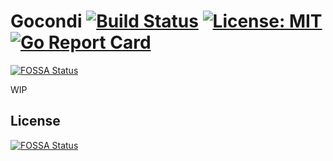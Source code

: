 # Gocondi [![Build Status](https://travis-ci.org/avegao/gocondi.svg?branch=master)](https://travis-ci.org/avegao/gocondi) [![License: MIT](https://img.shields.io/badge/License-MIT-yellow.svg)](https://opensource.org/licenses/MIT) [![Go Report Card](https://goreportcard.com/badge/github.com/avegao/gocondi)](https://goreportcard.com/report/github.com/avegao/gocondi)
[![FOSSA Status](https://app.fossa.io/api/projects/git%2Bgithub.com%2Favegao%2Fgocondi.svg?type=shield)](https://app.fossa.io/projects/git%2Bgithub.com%2Favegao%2Fgocondi?ref=badge_shield)

WIP

## License
[![FOSSA Status](https://app.fossa.io/api/projects/git%2Bgithub.com%2Favegao%2Fgocondi.svg?type=large)](https://app.fossa.io/projects/git%2Bgithub.com%2Favegao%2Fgocondi?ref=badge_large)